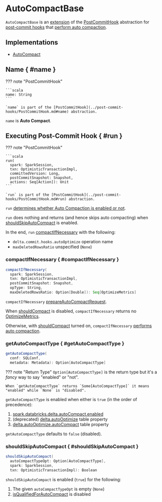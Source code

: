 # AutoCompactBase

`AutoCompactBase` is an [extension](#contract) of the [PostCommitHook](../post-commit-hooks/PostCommitHook.md) abstraction for [post-commit hooks](#implementations) that [perform auto compaction](#run).

## Implementations

* [AutoCompact](AutoCompact.md)

## Name { #name }

??? note "PostCommitHook"

    ```scala
    name: String
    ```

    `name` is part of the [PostCommitHook](../post-commit-hooks/PostCommitHook.md#name) abstraction.

`name` is **Auto Compact**.

## Executing Post-Commit Hook { #run }

??? note "PostCommitHook"

    ```scala
    run(
      spark: SparkSession,
      txn: OptimisticTransactionImpl,
      committedVersion: Long,
      postCommitSnapshot: Snapshot,
      actions: Seq[Action]): Unit
    ```

    `run` is part of the [PostCommitHook](../post-commit-hooks/PostCommitHook.md#run) abstraction.

`run` [determines whether Auto Compaction is enabled or not](#getAutoCompactType).

`run` does nothing and returns (and hence skips auto compacting) when [shouldSkipAutoCompact](#shouldSkipAutoCompact) is enabled.

In the end, `run` [compactIfNecessary](#compactIfNecessary) with the following:

* `delta.commit.hooks.autoOptimize` operation name
* `maxDeletedRowsRatio` unspecified (`None`)

### compactIfNecessary { #compactIfNecessary }

```scala
compactIfNecessary(
  spark: SparkSession,
  txn: OptimisticTransactionImpl,
  postCommitSnapshot: Snapshot,
  opType: String,
  maxDeletedRowsRatio: Option[Double]): Seq[OptimizeMetrics]
```

`compactIfNecessary` [prepareAutoCompactRequest](AutoCompactUtils.md#prepareAutoCompactRequest).

When [shouldCompact](AutoCompactRequest.md#shouldCompact) is disabled, `compactIfNecessary` returns no [OptimizeMetrics](../commands/optimize/OptimizeMetrics.md).

Otherwise, with [shouldCompact](AutoCompactRequest.md#shouldCompact) turned on, `compactIfNecessary` [performs auto compaction](AutoCompact.md#compact).

### getAutoCompactType { #getAutoCompactType }

```scala
getAutoCompactType(
  conf: SQLConf,
  metadata: Metadata): Option[AutoCompactType]
```

??? note "Return Type"
    `Option[AutoCompactType]` is the return type but it's a _fancy_ way to say "enabled" or "not".

    When `getAutoCompactType` returns `Some[AutoCompactType]` it means "enabled" while `None` is "disabled".

`getAutoCompactType` is enabled when either is `true` (in the order of precedence):

1. [spark.databricks.delta.autoCompact.enabled](../configuration-properties/index.md#autoCompact.enabled)
1. (deprecated) [delta.autoOptimize](../table-properties/DeltaConfigs.md#AUTO_OPTIMIZE) table property
1. [delta.autoOptimize.autoCompact](../table-properties/DeltaConfigs.md#AUTO_COMPACT) table property

`getAutoCompactType` defaults to `false` (disabled).

### shouldSkipAutoCompact { #shouldSkipAutoCompact }

```scala
shouldSkipAutoCompact(
  autoCompactTypeOpt: Option[AutoCompactType],
  spark: SparkSession,
  txn: OptimisticTransactionImpl): Boolean
```

`shouldSkipAutoCompact` is enabled (`true`) for the following:

1. The given `autoCompactTypeOpt` is empty (`None`)
1. [isQualifiedForAutoCompact](AutoCompactUtils.md#isQualifiedForAutoCompact) is disabled
